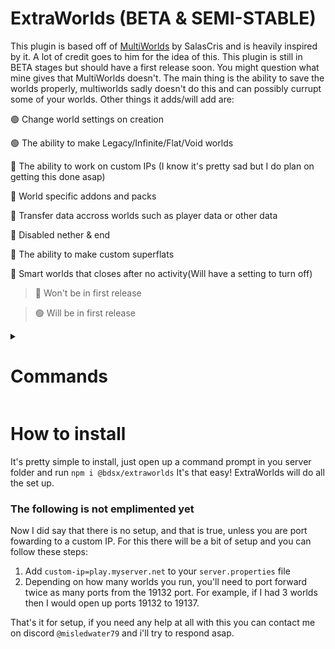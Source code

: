 # ExtraWorlds (BETA & SEMI-STABLE)

This plugin is based off of [MultiWorlds](https://github.com/salasxd/multiworlds) by SalasCris and is heavily inspired by it. A lot of credit goes to him for the idea of this. This plugin is still in BETA stages but should have a first release soon. You might question what mine gives that MultiWorlds doesn't. The main thing is the ability to save the worlds properly, multiworlds sadly doesn't do this and can possibly currupt some of your worlds. Other things it adds/will add are:

🟢 Change world settings on creation

🟢 The ability to make Legacy/Infinite/Flat/Void worlds

🔴 The ability to work on custom IPs (I know it's pretty sad but I do plan on getting this done asap)

🔴 World specific addons and packs

🔴 Transfer data accross worlds such as player data or other data

🔴 Disabled nether & end

🔴 The ability to make custom superflats

🔴 Smart worlds that closes after no activity(Will have a setting to turn off)

> 🔴 Won't be in first release

> 🟢 Will be in first release

<details>
<summary><h1>Commands</h1></summary>

We won't have many commands since there's not much for commands, but here is a list of them anyway

## 🟢 /createworld

This one is pretty straight forward, it creates a world! Well more sends a form to you to setup the settings for a new world.

#### /createworld [worldName: string]

But wait! There's more! This one creates a default world with default settings and default addons/packs.

## 🟢 /transfer

This will pop up a form with a list of worlds! If you are a admin it will run the world, if clicked on, if it's not active! (will only work on the main world for the time being)

#### /transfer [worldName: string]

This skips the mess of a form and allows you to input a world name. Will not be case sensitive unless of course the is like a world called "New World" and another called "new world".

## 🟢 /worlds

An admin only command that allows you to start/stop/edit worlds

## 🔴 /world

Another admin only command that will provide most, if not, all world data you want.

</details>

# How to install

It's pretty simple to install, just open up a command prompt in you server folder and run `npm i @bdsx/extraworlds` It's that easy! ExtraWorlds will do all the set up.

### The following is not emplimented yet

Now I did say that there is no setup, and that is true, unless you are port fowarding to a custom IP. For this there will be a bit of setup and you can follow these steps:

1. Add `custom-ip=play.myserver.net` to your `server.properties` file
2. Depending on how many worlds you run, you'll need to port forward twice as many ports from the 19132 port. For example, if I had 3 worlds then I would open up ports 19132 to 19137.

That's it for setup, if you need any help at all with this you can contact me on discord `@misledwater79` and i'll try to respond asap.
